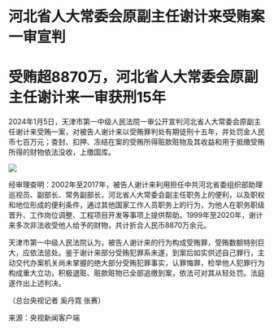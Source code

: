 # 河北省人大常委会原副主任谢计来受贿案一审宣判

# 受贿超8870万，河北省人大常委会原副主任谢计来一审获刑15年

2024年1月5日，天津市第一中级人民法院一审公开宣判河北省人大常委会原副主任谢计来受贿一案，对被告人谢计来以受贿罪判处有期徒刑十五年，并处罚金人民币七百万元；查封、扣押、冻结在案的受贿所得赃款赃物及其收益和用于抵缴受贿所得的财物依法没收，上缴国库。

![](https://inews.gtimg.com/om_bt/OX4bqfZu9SRhTek7zcXALOFpd3_wQsOHHugG1VEuEHkI0AA/1000)

经审理查明：2002年至2017年，被告人谢计来利用担任中共河北省委组织部助理巡视员、副部长、常务副部长，河北省人大常委会副主任职务上的便利，以及职权和地位形成的便利条件，通过其他国家工作人员职务上的行为，为他人在职务职级晋升、工作岗位调整、工程项目开发等事项上提供帮助。1999年至2020年，谢计来多次非法收受他人给予的财物，共计折合人民币8870万余元。

天津市第一中级人民法院认为，被告人谢计来的行为构成受贿罪，受贿数额特别巨大，应依法惩处。鉴于谢计来部分受贿犯罪系未遂，到案后如实供述自己罪行，主动交代办案机关尚未掌握的绝大部分受贿犯罪事实，认罪悔罪，检举他人犯罪行为构成重大立功，积极退赃、赃款赃物已全部追缴到案，依法可对其从轻处罚。法庭遂作出上述判决。

（总台央视记者 奚丹霓 张赛）

来源：央视新闻客户端

